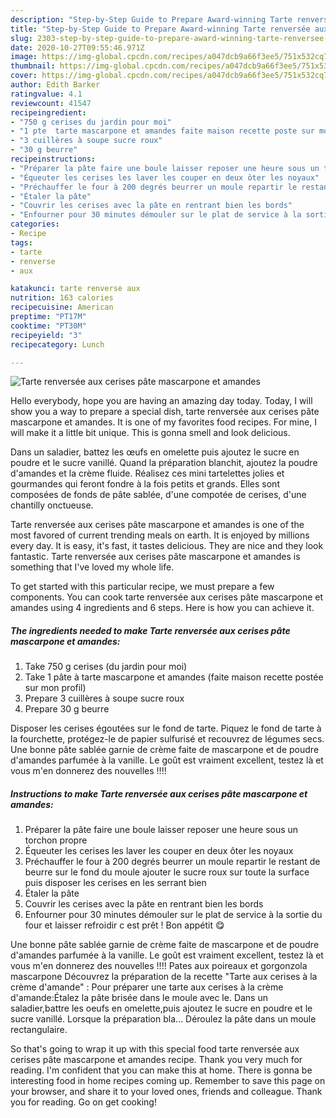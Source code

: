 ```yaml
---
description: "Step-by-Step Guide to Prepare Award-winning Tarte renversée aux cerises pâte mascarpone et amandes"
title: "Step-by-Step Guide to Prepare Award-winning Tarte renversée aux cerises pâte mascarpone et amandes"
slug: 2303-step-by-step-guide-to-prepare-award-winning-tarte-renversee-aux-cerises-pate-mascarpone-et-amandes
date: 2020-10-27T09:55:46.971Z
image: https://img-global.cpcdn.com/recipes/a047dcb9a66f3ee5/751x532cq70/tarte-renversee-aux-cerises-pate-mascarpone-et-amandes-photo-principale-de-la-recette.jpg
thumbnail: https://img-global.cpcdn.com/recipes/a047dcb9a66f3ee5/751x532cq70/tarte-renversee-aux-cerises-pate-mascarpone-et-amandes-photo-principale-de-la-recette.jpg
cover: https://img-global.cpcdn.com/recipes/a047dcb9a66f3ee5/751x532cq70/tarte-renversee-aux-cerises-pate-mascarpone-et-amandes-photo-principale-de-la-recette.jpg
author: Edith Barker
ratingvalue: 4.1
reviewcount: 41547
recipeingredient:
- "750 g cerises du jardin pour moi"
- "1 pte  tarte mascarpone et amandes faite maison recette poste sur mon profil"
- "3 cuillères à soupe sucre roux"
- "30 g beurre"
recipeinstructions:
- "Préparer la pâte faire une boule laisser reposer une heure sous un torchon propre"
- "Équeuter les cerises les laver les couper en deux ôter les noyaux"
- "Préchauffer le four à 200 degrés beurrer un moule repartir le restant de beurre sur le fond du moule ajouter le sucre roux sur toute la surface puis disposer les cerises en les serrant bien"
- "Étaler la pâte"
- "Couvrir les cerises avec la pâte en rentrant bien les bords"
- "Enfourner pour 30 minutes démouler sur le plat de service à la sortie du four et laisser refroidir c est prêt ! Bon appétit 😋"
categories:
- Recipe
tags:
- tarte
- renverse
- aux

katakunci: tarte renverse aux 
nutrition: 163 calories
recipecuisine: American
preptime: "PT17M"
cooktime: "PT30M"
recipeyield: "3"
recipecategory: Lunch

---
```



![Tarte renversée aux cerises pâte mascarpone et amandes](https://img-global.cpcdn.com/recipes/a047dcb9a66f3ee5/751x532cq70/tarte-renversee-aux-cerises-pate-mascarpone-et-amandes-photo-principale-de-la-recette.jpg)

Hello everybody, hope you are having an amazing day today. Today, I will show you a way to prepare a special dish, tarte renversée aux cerises pâte mascarpone et amandes. It is one of my favorites food recipes. For mine, I will make it a little bit unique. This is gonna smell and look delicious.

Dans un saladier, battez les œufs en omelette puis ajoutez le sucre en poudre et le sucre vanillé. Quand la préparation blanchit, ajoutez la poudre d&#39;amandes et la crème fluide. Réalisez ces mini tartelettes jolies et gourmandes qui feront fondre à la fois petits et grands. Elles sont composées de fonds de pâte sablée, d&#39;une compotée de cerises, d&#39;une chantilly onctueuse.

Tarte renversée aux cerises pâte mascarpone et amandes is one of the most favored of current trending meals on earth. It is enjoyed by millions every day. It is easy, it's fast, it tastes delicious. They are nice and they look fantastic. Tarte renversée aux cerises pâte mascarpone et amandes is something that I've loved my whole life.


To get started with this particular recipe, we must prepare a few components. You can cook tarte renversée aux cerises pâte mascarpone et amandes using 4 ingredients and 6 steps. Here is how you can achieve it.

<!--inarticleads1-->

##### The ingredients needed to make Tarte renversée aux cerises pâte mascarpone et amandes:

1. Take 750 g cerises (du jardin pour moi)
1. Take 1 pâte à tarte mascarpone et amandes (faite maison recette postée sur mon profil)
1. Prepare 3 cuillères à soupe sucre roux
1. Prepare 30 g beurre


Disposer les cerises égoutées sur le fond de tarte. Piquez le fond de tarte à la fourchette, protégez-le de papier sulfurisé et recouvrez de légumes secs. Une bonne pâte sablée garnie de crème faite de mascarpone et de poudre d&#39;amandes parfumée à la vanille. Le goût est vraiment excellent, testez là et vous m&#39;en donnerez des nouvelles !!!! 

<!--inarticleads2-->

##### Instructions to make Tarte renversée aux cerises pâte mascarpone et amandes:

1. Préparer la pâte faire une boule laisser reposer une heure sous un torchon propre
1. Équeuter les cerises les laver les couper en deux ôter les noyaux
1. Préchauffer le four à 200 degrés beurrer un moule repartir le restant de beurre sur le fond du moule ajouter le sucre roux sur toute la surface puis disposer les cerises en les serrant bien
1. Étaler la pâte
1. Couvrir les cerises avec la pâte en rentrant bien les bords
1. Enfourner pour 30 minutes démouler sur le plat de service à la sortie du four et laisser refroidir c est prêt ! Bon appétit 😋


Une bonne pâte sablée garnie de crème faite de mascarpone et de poudre d&#39;amandes parfumée à la vanille. Le goût est vraiment excellent, testez là et vous m&#39;en donnerez des nouvelles !!!! Pates aux poireaux et gorgonzola mascarpone Découvrez la préparation de la recette &#34;Tarte aux cerises à la crème d&#39;amande&#34; : Pour préparer une tarte aux cerises à la crème d&#39;amande:Étalez la pâte brisée dans le moule avec le. Dans un saladier,battre les oeufs en omelette,puis ajoutez le sucre en poudre et le sucre vanillé. Lorsque la préparation bla… Déroulez la pâte dans un moule rectangulaire. 

So that's going to wrap it up with this special food tarte renversée aux cerises pâte mascarpone et amandes recipe. Thank you very much for reading. I'm confident that you can make this at home. There is gonna be interesting food in home recipes coming up. Remember to save this page on your browser, and share it to your loved ones, friends and colleague. Thank you for reading. Go on get cooking!
